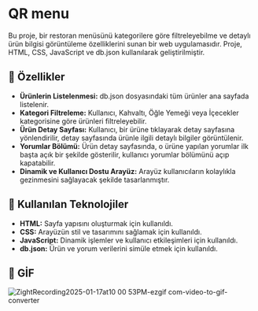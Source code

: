 # QR menu
Bu proje, bir restoran menüsünü kategorilere göre filtreleyebilme ve detaylı ürün bilgisi görüntüleme özelliklerini sunan bir web uygulamasıdır. 
Proje, HTML, CSS, JavaScript ve db.json kullanılarak geliştirilmiştir.

## 🚀 Özellikler
* **Ürünlerin Listelenmesi:** db.json dosyasındaki tüm ürünler ana sayfada listelenir.
* **Kategori Filtreleme:** Kullanıcı, Kahvaltı, Öğle Yemeği veya İçecekler kategorisine göre ürünleri filtreleyebilir.
* **Ürün Detay Sayfası:** Kullanıcı, bir ürüne tıklayarak detay sayfasına yönlendirilir, detay sayfasında ürünle ilgili detaylı bilgiler görüntülenir.
* **Yorumlar Bölümü:** Ürün detay sayfasında, o ürüne yapılan yorumlar ilk başta açık bir şekilde gösterilir, kullanıcı yorumlar bölümünü açıp kapatabilir.
* **Dinamik ve Kullanıcı Dostu Arayüz:** Arayüz kullanıcıların kolaylıkla gezinmesini sağlayacak şekilde tasarlanmıştır.

## 📌 Kullanılan Teknolojiler
* **HTML:** Sayfa yapısını oluşturmak için kullanıldı.
* **CSS:** Arayüzün stil ve tasarımını sağlamak için kullanıldı.
* **JavaScript:** Dinamik işlemler ve kullanıcı etkileşimleri için kullanıldı.
* **db.json:** Ürün ve yorum verilerini simüle etmek için kullanıldı.

## 📸 GİF
![ZightRecording2025-01-17at10 00 53PM-ezgif com-video-to-gif-converter](https://github.com/user-attachments/assets/0675d133-c841-4a42-b091-dec126ace833)
